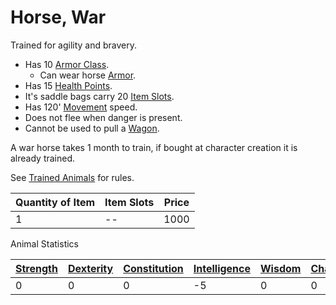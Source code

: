 # Horse, War

Trained for agility and bravery.

- Has 10 [Armor Class](../../../Player%20Characters/Derived%20Statistics/Armor%20Class.md).
	- Can wear horse [Armor](../../Armor/Armor.md).
- Has 15 [Health Points](../../../Player%20Characters/Derived%20Statistics/Health%20Points.md).
- It's saddle bags carry 20 [Item Slots](../../../Player%20Characters/Derived%20Statistics/Item%20Slots.md).
- Has 120' [Movement](../../../Game%20Procedures/Combat/Movement.md) speed.
- Does not flee when danger is present.
- Cannot be used to pull a [Wagon](../250%20Coins/Wagon.md).

A war horse takes 1 month to train, if bought at character creation it is already trained.

See [Trained Animals](../Trained%20Animals.md) for rules.

| Quantity of Item | Item Slots | Price |
| ---------------- | ---------- | ----- |
| 1                | --         | 1000  |

Animal Statistics

| [Strength](../../../Player%20Characters/The%20Ability%20Scores/Strength.md) | [Dexterity](../../../Player%20Characters/The%20Ability%20Scores/Dexterity.md) | [Constitution](../../../Player%20Characters/The%20Ability%20Scores/Constitution.md) | [Intelligence](../../../Player%20Characters/The%20Ability%20Scores/Intelligence.md) | [Wisdom](../../../Player%20Characters/The%20Ability%20Scores/Wisdom.md)<br> | [Charisma](../../../Player%20Characters/The%20Ability%20Scores/Charisma.md)<br> |
| --------------------------------------------------------------------------- | ----------------------------------------------------------------------------- | ----------------------------------------------------------------------------------- | ----------------------------------------------------------------------------------- | --------------------------------------------------------------------------- | ------------------------------------------------------------------------------- |
| 0                                                                           | 0                                                                             | 0                                                                                   | -5                                                                                  | 0                                                                           | 0                                                                               |
